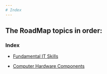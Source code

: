 ```yaml
---
# Index
---
```

The RoadMap topics in order:
-
### Index


- [Fundamental IT Skills](https://github.com/Sisu-Sus/CyberSec-RoadMap/blob/main/Fundamental_IT_Skills/Fundamental_IT_Skills.md)

- [Computer Hardware Components](https://github.com/Sisu-Sus/CyberSec-RoadMap/blob/main/Fundamental_IT_Skills/Computer_Hardware_Components.md)

